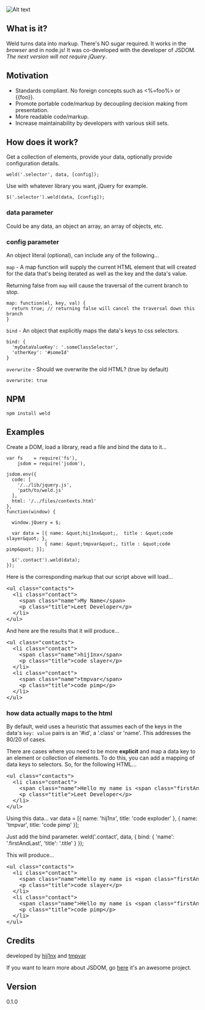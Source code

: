 

![Alt text](https://github.com/hij1nx/Weld/raw/master/demo/public/img/weld.png)<br/>

## What is it?

Weld turns data into markup. There's NO sugar required. It works in the *browser* and in node.js! It was co-developed with the developer of JSDOM. *The next version will not require jQuery*.

## Motivation

- Standards compliant. No foreign concepts such as <%=foo%> or {{foo}}.
- Promote portable code/markup by decoupling decision making from presentation.
- More readable code/markup.
- Increase maintainability by developers with various skill sets.

## How does it work?

Get a collection of elements, provide your data, optionally provide configuration details.

    weld('.selector', data, [config]);


Use with whatever library you want, jQuery for example.

    $('.selector').weld(data, [config]);


### data parameter
Could be any data, an object an array, an array of objects, etc.

### config parameter
An object literal (optional), can include any of the following...

`map` - A map function will supply the current HTML element that will created for the data that's being iterated as well as the key and the data's value.

Returning false from `map` will cause the traversal of the current branch to stop.

    map: function(el, key, val) { 
      return true; // returning false will cancel the traversal down this branch
    }

`bind` - An object that explicitly maps the data's keys to css selectors.
 
    bind: { 
      'myDataValueKey': '.someClassSelector',
      'otherKey': '#someId'
    }


`overwrite` - Should we overwrite the old HTML? (true by default)

    overwrite: true

## NPM
    npm install weld

## Examples

Create a DOM, load a library, read a file and bind the data to it...

    var fs    = require('fs'),
        jsdom = require('jsdom'),

    jsdom.env({
      code: [
        '/../lib/jquery.js',
        'path/to/weld.js'
      ],
      html: '/../files/contexts.html'
    },
    function(window) {

      window.jQuery = $;

      var data = [{ name: &quot;hij1nx&quot;,  title : &quot;code slayer&quot; },
                  { name: &quot;tmpvar&quot;, title : &quot;code pimp&quot; }];

      $('.contact').weld(data);
    });

</pre>

Here is the corresponding markup that our script above will load...
<pre>
&lt;ul class=&quot;contacts&quot;&gt;
  &lt;li class=&quot;contact&quot;&gt;
    &lt;span class=&quot;name&quot;&gt;My Name&lt;/span&gt;
    &lt;p class=&quot;title&quot;&gt;Leet Developer&lt;/p&gt;
  &lt;/li&gt;
&lt;/ul&gt;
</pre>

And here are the results that it will produce...
<pre>
&lt;ul class=&quot;contacts&quot;&gt;
  &lt;li class=&quot;contact&quot;&gt;
    &lt;span class=&quot;name&quot;&gt;hij1nx&lt;/span&gt;
    &lt;p class=&quot;title&quot;&gt;code slayer&lt;/p&gt;
  &lt;/li&gt;
  &lt;li class=&quot;contact&quot;&gt;
    &lt;span class=&quot;name&quot;&gt;tmpvar&lt;/span&gt;
    &lt;p class=&quot;title&quot;&gt;code pimp&lt;/p&gt;
  &lt;/li&gt;  
&lt;/ul&gt;
</pre>

### how data actually maps to the html

By default, weld uses a heuristic that assumes each of the keys in the data's `key: value` pairs is an '#id', a '.class' or 'name'. This addresses the 80/20 of cases. 

There are cases where you need to be more <b>explicit</b> and map a data key to an element or collection of elements. To do this, you can add a mapping of data keys to selectors. So, for the following HTML...

<pre>
&lt;ul class=&quot;contacts&quot;&gt;
  &lt;li class=&quot;contact&quot;&gt;
    &lt;span class=&quot;name&quot;&gt;Hello my name is &lt;span class=&quot;firstAndLast&quot;&gt;My Name&lt;/span&gt;&lt;/span&gt;
    &lt;p class=&quot;title&quot;&gt;Leet Developer&lt;/p&gt;
  &lt;/li&gt;
&lt;/ul&gt;
</pre>

Using this data...
    var data = [{ name: 'hij1nx',  title: 'code exploder' },
                { name: 'tmpvar', title: 'code pimp' }];  

Just add the bind parameter.
    weld('.contact', data, { bind: { 'name': '.firstAndLast', 'title': '.title' } });

This will produce...
<pre>
&lt;ul class=&quot;contacts&quot;&gt;
  &lt;li class=&quot;contact&quot;&gt;
    &lt;span class=&quot;name&quot;&gt;Hello my name is &lt;span class=&quot;firstAndLast&quot;&gt;hij1nx&lt;/span&gt;&lt;/span&gt;  
    &lt;p class=&quot;title&quot;&gt;code slayer&lt;/p&gt;
  &lt;/li&gt;
  &lt;li class=&quot;contact&quot;&gt;
    &lt;span class=&quot;name&quot;&gt;Hello my name is &lt;span class=&quot;firstAndLast&quot;&gt;tmpvar&lt;/span&gt;&lt;/span&gt;  
    &lt;p class=&quot;title&quot;&gt;code pimp&lt;/p&gt;
  &lt;/li&gt;  
&lt;/ul&gt;
</pre>

## Credits
developed by [hij1nx][2] and [tmpvar][3]

If you want to learn more about JSDOM, go [here][1] it's an awesome project.

## Version
0.1.0

[1]: https://github.com/tmpvar/jsdom
[2]: http://twitter.com/hij1nx
[3]: http://twitter.com/tmpvar
